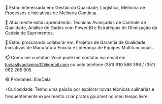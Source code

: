 👀 Estou interessada em: Gestão da Qualidade, Logística, Melhoria de Processos e Iniciativas de Melhoria Contínua.

🌱 Atualmente estou aprendendo: Técnicas Avançadas de Controle de Qualidade, Análise de Dados com Power BI e Estratégias de Otimização da Cadeia de Suprimentos.

💞️ Estou procurando colaborar em: Projetos de Garantia de Qualidade, Iniciativas de Manufatura Enxuta e Liderança de Equipes Multifuncionais.

📫 Como me contatar: Você pode me contatar via email em luciasilvaoliveira02@gmail.com ou pelo telefone (351) 910 566 396 / (351) 962 265 905.

😄 Pronomes: Ela/Dela

 ⚡Curiosidade: Tenho uma paixão por explorar novas técnicas culinárias e frequentemente experimento criar pratos gourmet no meu tempo livre.

<!---
analucia280/analucia280 is a ✨ special ✨ repository because its `README.md` (this file) appears on your GitHub profile.
You can click the Preview link to take a look at your changes.
--->

